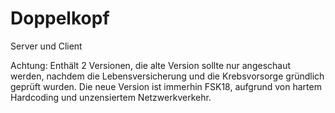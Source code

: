 # Doppelkopf
Server und Client

Achtung: Enthält 2 Versionen, die alte Version sollte nur angeschaut werden, nachdem die Lebensversicherung und die Krebsvorsorge gründlich geprüft wurden.
Die neue Version ist immerhin FSK18, aufgrund von hartem Hardcoding und unzensiertem Netzwerkverkehr.

